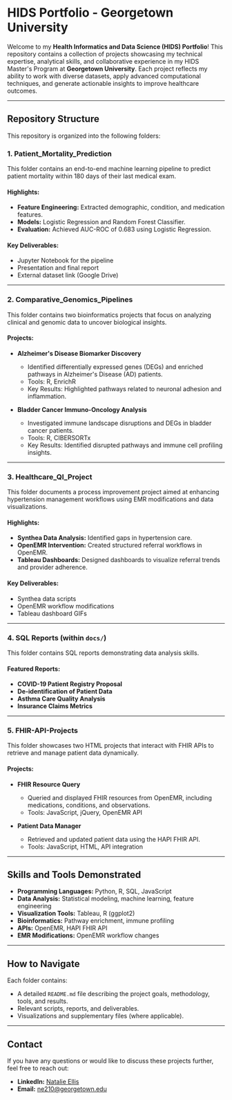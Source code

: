 # HIDS Portfolio - Georgetown University

Welcome to my **Health Informatics and Data Science (HIDS) Portfolio**! This repository contains a collection of projects showcasing my technical expertise, analytical skills, and collaborative experience in my HIDS Master's Program at **Georgetown University**. Each project reflects my ability to work with diverse datasets, apply advanced computational techniques, and generate actionable insights to improve healthcare outcomes.

---

## Repository Structure

This repository is organized into the following folders:

### 1. **Patient_Mortality_Prediction**
This folder contains an end-to-end machine learning pipeline to predict patient mortality within 180 days of their last medical exam.

#### Highlights:
- **Feature Engineering:** Extracted demographic, condition, and medication features.
- **Models:** Logistic Regression and Random Forest Classifier.
- **Evaluation:** Achieved AUC-ROC of 0.683 using Logistic Regression.

#### Key Deliverables:
- Jupyter Notebook for the pipeline
- Presentation and final report
- External dataset link (Google Drive)

---

### 2. **Comparative_Genomics_Pipelines**
This folder contains two bioinformatics projects that focus on analyzing clinical and genomic data to uncover biological insights.

#### Projects:
- **Alzheimer's Disease Biomarker Discovery**
  - Identified differentially expressed genes (DEGs) and enriched pathways in Alzheimer's Disease (AD) patients.
  - Tools: R, EnrichR
  - Key Results: Highlighted pathways related to neuronal adhesion and inflammation.

- **Bladder Cancer Immuno-Oncology Analysis**
  - Investigated immune landscape disruptions and DEGs in bladder cancer patients.
  - Tools: R, CIBERSORTx
  - Key Results: Identified disrupted pathways and immune cell profiling insights.

---

### 3. **Healthcare_QI_Project**
This folder documents a process improvement project aimed at enhancing hypertension management workflows using EMR modifications and data visualizations.

#### Highlights:
- **Synthea Data Analysis:** Identified gaps in hypertension care.
- **OpenEMR Intervention:** Created structured referral workflows in OpenEMR.
- **Tableau Dashboards:** Designed dashboards to visualize referral trends and provider adherence.

#### Key Deliverables:
- Synthea data scripts
- OpenEMR workflow modifications
- Tableau dashboard GIFs

---

### 4. **SQL Reports** (within `docs/`)
This folder contains SQL reports demonstrating data analysis skills.

#### Featured Reports:
- **COVID-19 Patient Registry Proposal**
- **De-identification of Patient Data**
- **Asthma Care Quality Analysis**
- **Insurance Claims Metrics**

---

### 5. **FHIR-API-Projects**
This folder showcases two HTML projects that interact with FHIR APIs to retrieve and manage patient data dynamically.

#### Projects:
- **FHIR Resource Query**
  - Queried and displayed FHIR resources from OpenEMR, including medications, conditions, and observations.
  - Tools: JavaScript, jQuery, OpenEMR API

- **Patient Data Manager**
  - Retrieved and updated patient data using the HAPI FHIR API.
  - Tools: JavaScript, HTML, API integration

---

## Skills and Tools Demonstrated
- **Programming Languages:** Python, R, SQL, JavaScript
- **Data Analysis:** Statistical modeling, machine learning, feature engineering
- **Visualization Tools:** Tableau, R (ggplot2)
- **Bioinformatics:** Pathway enrichment, immune profiling
- **APIs:** OpenEMR, HAPI FHIR API
- **EMR Modifications:** OpenEMR workflow changes

---

## How to Navigate
Each folder contains:
- A detailed `README.md` file describing the project goals, methodology, tools, and results.
- Relevant scripts, reports, and deliverables.
- Visualizations and supplementary files (where applicable).

---

## Contact
If you have any questions or would like to discuss these projects further, feel free to reach out:
- **LinkedIn:** [Natalie Ellis](https://www.linkedin.com/in/natalie-ellis2023)
- **Email:** ne210@georgetown.edu

